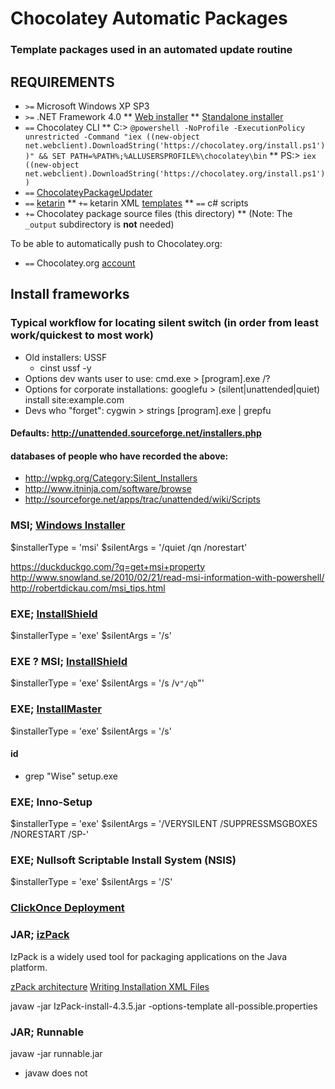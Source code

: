 Chocolatey Automatic Packages
=============================================  
### Template packages used in an automated update routine

## REQUIREMENTS
* `>=` Microsoft Windows XP SP3
* `>=` .NET Framework 4.0
  ** [Web installer](http://www.microsoft.com/en-us/download/details.aspx?id=17851)
  ** [Standalone installer](http://www.microsoft.com/en-us/download/details.aspx?id=24872)
* `==` Chocolatey CLI
  ** C:\> `@powershell -NoProfile -ExecutionPolicy unrestricted -Command "iex ((new-object net.webclient).DownloadString('https://chocolatey.org/install.ps1'))" && SET PATH=%PATH%;%ALLUSERSPROFILE%\chocolatey\bin`
  ** PS:\> `iex ((new-object net.webclient).DownloadString('https://chocolatey.org/install.ps1'))`
* `==` [ChocolateyPackageUpdater](https://chocolatey.org/packages/ChocolateyPackageUpdater)
* `==` [ketarin](https://chocolatey.org/packages/ketarin)
  ** `+=` ketarin XML [templates](https://github.com/dtgm/chocolatey-packages/tree/master/ketarin)
  ** `==` c# scripts
* `+=` Chocolatey package source files (this directory)
  ** (Note: The `_output` subdirectory is __not__ needed)

To be able to automatically push to Chocolatey.org:
* `==` Chocolatey.org [account](https://chocolatey.org/account/Register)

## Install frameworks

### Typical workflow for locating silent switch (in order from least work/quickest to most work)
* Old installers: USSF
  * cinst ussf -y
* Options dev wants user to use: cmd.exe > [program].exe /?
* Options for corporate installations: googlefu > (silent|unattended|quiet) install site:example.com
* Devs who "forget": cygwin > strings [program].exe | grepfu

#### Defaults: http://unattended.sourceforge.net/installers.php

#### databases of people who have recorded the above:
* http://wpkg.org/Category:Silent_Installers
* http://www.itninja.com/software/browse
* http://sourceforge.net/apps/trac/unattended/wiki/Scripts

### MSI; [Windows Installer](https://msdn.microsoft.com/en-us/library/cc185688(VS.85).aspx)

$installerType = 'msi'
$silentArgs = '/quiet /qn /norestart'

https://duckduckgo.com/?q=get+msi+property
http://www.snowland.se/2010/02/21/read-msi-information-with-powershell/
http://robertdickau.com/msi_tips.html

### EXE; [InstallShield](http://www.installshield.com/)

$installerType = 'exe'
$silentArgs = '/s'

### EXE ? MSI; [InstallShield](http://www.installshield.com/)

$installerType = 'exe'
$silentArgs = '/s /v`"/qb`"'

### EXE; [InstallMaster](http://www.wise.com/)

$installerType = 'exe'
$silentArgs = '/s'

#### id
* grep "Wise" setup.exe

### EXE; Inno-Setup

$installerType = 'exe'
$silentArgs = '/VERYSILENT /SUPPRESSMSGBOXES /NORESTART /SP-'

### EXE; Nullsoft Scriptable Install System (NSIS)

$installerType = 'exe'
$silentArgs = '/S'

### [ClickOnce Deployment](https://msdn.microsoft.com/en-us/library/t71a733d(VS.80).aspx)

### JAR; [izPack](http://izpack.org/)

IzPack is a widely used tool for packaging applications on the Java platform.

[zPack architecture](http://izpack.org/documentation/getting-started.html#the-izpack-architecture)
[Writing Installation XML Files](http://izpack.org/documentation/installation-files.html)

javaw -jar IzPack-install-4.3.5.jar -options-template all-possible.properties

### JAR; Runnable

javaw -jar runnable.jar

* javaw does not 
